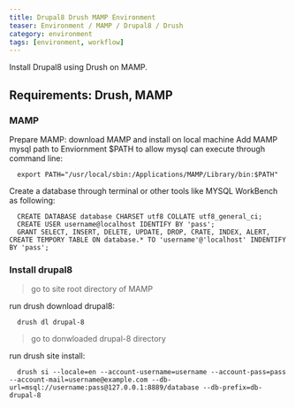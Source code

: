 ```yaml
---
title: Drupal8 Drush MAMP Environment
teaser: Environment / MAMP / Drupal8 / Drush
category: environment
tags: [environment, workflow]
---
```


Install Drupal8 using Drush on MAMP.

Requirements: Drush, MAMP
----------------------------------------

### MAMP
  Prepare MAMP:
    download MAMP and install on local machine
  Add MAMP mysql path to Enviornment $PATH to allow mysql can execute through command line:
  ~~~
    export PATH="/usr/local/sbin:/Applications/MAMP/Library/bin:$PATH"
  ~~~

  Create a database through terminal or other tools like MYSQL WorkBench as following:
  ~~~
    CREATE DATABASE database CHARSET utf8 COLLATE utf8_general_ci;
    CREATE USER username@localhost IDENTIFY BY 'pass';
    GRANT SELECT, INSERT, DELETE, UPDATE, DROP, CRATE, INDEX, ALERT, CREATE TEMPORY TABLE ON database.* TO 'username'@'localhost' INDENTIFY BY 'pass';
  ~~~

### Install drupal8
  > go to site root directory of MAMP

  run drush download drupal8:
  ~~~
    drush dl drupal-8
  ~~~
  
  > go to donwloaded drupal-8 directory

  run drush site install:
  ~~~
    drush si --locale=en --account-username=username --account-pass=pass --account-mail=username@example.com --db-url=msql://username:pass@127.0.0.1:8889/database --db-prefix=db-drupal-8
  ~~~
